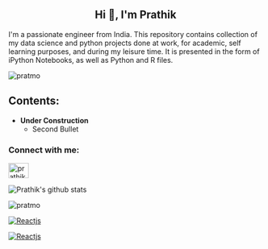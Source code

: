 <h2 align="center">Hi 👋, I'm Prathik </h1>

I'm a passionate engineer from India. This repository contains collection of my data science and python projects done at work, for academic, self learning purposes, and during my leisure time. It is presented in the form of iPython Notebooks, as well as Python and R files.</h3>

<p align="left"> <img src="https://komarev.com/ghpvc/?username=pratmo&label=Profile%20views&color=0e75b6&style=flat" alt="pratmo" /> </p>

<h2 align="left">Contents:</h2>

* **Under Construction**
  * Second Bullet

<h3 align="left">Connect with me:</h3>
<p align="left">
<a href="https://linkedin.com/in/prathikmohan" target="blank"><img align="center" src="https://raw.githubusercontent.com/rahuldkjain/github-profile-readme-generator/master/src/images/icons/Social/linked-in-alt.svg" alt="prathikmohan" height="30" width="40" /></a>
</p>

![Prathik's github stats](https://github-readme-stats.vercel.app/api?username=pratmo&count_private=true)

<p><img align="center" src="https://github-readme-streak-stats.herokuapp.com/?user=pratmo&" alt="pratmo" /></p>

<!---[![Top Langs](https://github-readme-stats.vercel.app/api/top-langs/?username=pratmo&layout=compact)](https://github.com/anuraghazra/github-readme-stats)--->

[![Reactjs](https://github-readme-stats.vercel.app/api/pin/?username=pratmo&repo=dbscan-wholesale-cust&show_owner=true)](https://github.com/pratmo/dbscan-wholesale-cust)

[![Reactjs](https://github-readme-stats.vercel.app/api/pin/?username=pratmo&repo=horry-putter-madlib-game&show_owner=true)](https://github.com/pratmo/horry-putter-madlib-game)

